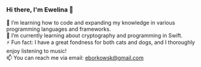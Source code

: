 ### Hi there, I'm Ewelina 👋
🔭 I’m learning how to code and expanding my knowledge in various programming languages and frameworks.
<br />
🌱 I’m currently learning about cryptography and programming in Swift.
<br />
⚡ Fun fact: I have a great fondness for both cats and dogs, and I thoroughly enjoy listening to music!
<br />
📫 You can reach me via email: eborkowsk@gmail.com
<!--
**Eborkowska/Eborkowska** is a ✨ _special_ ✨ repository because its `README.md` (this file) appears on your GitHub profile.

Here are some ideas to get you started:

- 🔭 I’m currently working on ...
 🌱 I’m currently learning about cryptography and programming in SwiftUI.
- 👯 I’m looking to collaborate on ...
- 🤔 I’m looking for help with ...
- 💬 Ask me about ...
- 📫 How to reach me: ...
- 😄 Pronouns: ...
- ⚡ Fun fact: ...
-->
